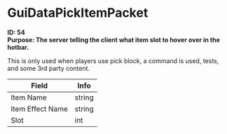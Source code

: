 # GuiDataPickItemPacket

**ID: 54**  
**Purpose: The server telling the client what item slot to hover over in the hotbar.**  

This is only used when players use pick block, a command is used, tests, and some 3rd party content.

<table><thead><tr><th>Field</th><th>Info</th></tr></thead><tbody>
<tr><td>Item Name</td><td>string</td></tr>
<tr><td>Item Effect Name</td><td>string</td></tr>
<tr><td>Slot</td><td>int</td></tr>
</tbody></table>